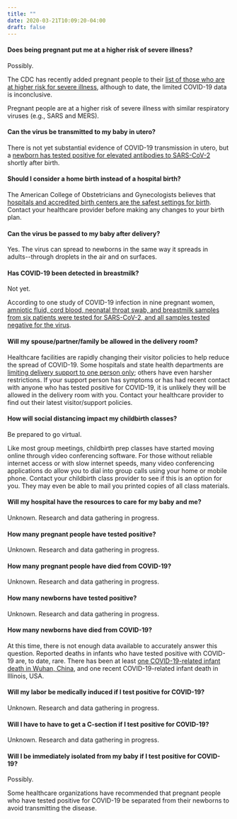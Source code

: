 ```yaml
---
title: ""
date: 2020-03-21T10:09:20-04:00
draft: false
---
```


#### Does being pregnant put me at a higher risk of severe illness?

<p class="m-3"></p>

Possibly. 

The CDC has recently added pregnant people to their [list of those who are at higher risk for severe illness](https://www.cdc.gov/coronavirus/2019-ncov/need-extra-precautions/people-at-higher-risk.html), although to date, the limited COVID-19 data is inconclusive.

Pregnant people are at a higher risk of severe illness with similar respiratory viruses (e.g., SARS and MERS).

<p class="m-5"></p>

#### Can the virus be transmitted to my baby in utero?

<p class="m-3"></p>

There is not yet substantial evidence of COVID-19 transmission in utero, but a [newborn has tested positive for elevated antibodies to SARS-CoV-2](https://jamanetwork.com/journals/jama/fullarticle/2763853) shortly after birth.

<p class="m-5"></p>

#### Should I consider a home birth instead of a hospital birth?

<p class="m-3"></p>

The American College of Obstetricians and Gynecologists believes that [hospitals and accredited birth centers are the safest settings for birth](https://www.acog.org/clinical/clinical-guidance/committee-opinion/articles/2017/04/planned-home-birth). Contact your healthcare provider before making any changes to your birth plan.

<p class="m-5"></p>

#### Can the virus be passed to my baby after delivery?

<p class="m-3"></p>

Yes.  The virus can spread to newborns in the same way it spreads in adults--through droplets in the air and on surfaces.

<p class="m-5"></p>

#### Has COVID-19 been detected in breastmilk?

<p class="m-3"></p>

Not yet.

According to one study of COVID-19 infection in nine pregnant women, [amniotic fluid, cord blood, neonatal throat swab, and breastmilk samples from six patients were tested for SARS-CoV-2, and all samples tested negative for the virus](https://www.thelancet.com/journals/lancet/article/PIIS0140-6736(20)30360-3/fulltext).

<p class="m-5"></p>

#### Will my spouse/partner/family be allowed in the delivery room?

<p class="m-3"></p>

Healthcare facilities are rapidly changing their visitor policies to help reduce the spread of COVID-19. Some hospitals and state health departments are [limiting delivery support to one person only](https://coronavirus.health.ny.gov/system/files/documents/2020/03/doh_covid19_obpedsvisitation_032720.pdf); others have even harsher restrictions. If your support person has symptoms or has had recent contact with anyone who has tested positive for COVID-19, it is unlikely they will be allowed in the delivery room with you. Contact your healthcare provider to find out their latest visitor/support policies.

<p class="m-5"></p>


####  How will social distancing impact my childbirth classes?

<p class="m-3"></p>

Be prepared to go virtual.

Like most group meetings, childbirth prep classes have started moving online through video conferencing software.  For those without reliable internet access or with slow internet speeds, many video conferencing applications do allow you to dial into group calls using your home or mobile phone.  Contact your childbirth class provider to see if this is an option for you.  They may even be able to mail you printed copies of all class materials.

<p class="m-5"></p>

#### Will my hospital have the resources to care for my baby and me?

<p class="m-3"></p>

Unknown. Research and data gathering in progress.

<p class="m-5"></p>

#### How many pregnant people have tested positive?

<p class="m-3"></p>

Unknown. Research and data gathering in progress.

<p class="m-5"></p>

#### How many pregnant people have died from COVID-19?

<p class="m-3"></p>

Unknown. Research and data gathering in progress.

<p class="m-5"></p>

#### How many newborns have tested positive?

<p class="m-3"></p>

Unknown. Research and data gathering in progress.

<p class="m-5"></p>

#### How many newborns have died from COVID-19?

<p class="m-3"></p>

At this time, there is not enough data available to accurately answer this question. Reported deaths in infants who have tested positive with COVID-19 are, to date, rare.  There has been at least [one COVID-19-related infant death in Wuhan, China](https://www.nejm.org/doi/full/10.1056/NEJMc2005073), and one recent COVID-19-related infant death in Illinois, USA.

<p class="m-5"></p>


#### Will my labor be medically induced if I test positive for COVID-19?

<p class="m-3"></p>

Unknown. Research and data gathering in progress.

<p class="m-5"></p>


#### Will I have to have to get a C-section if I test positive for COVID-19?

<p class="m-3"></p>

Unknown. Research and data gathering in progress.

<p class="m-5"></p>


#### Will I be immediately isolated from my baby if I test positive for COVID-19?

<p class="m-3"></p>

Possibly.

Some healthcare organizations have recommended that pregnant people who have tested positive for COVID-19 be separated from their newborns to avoid transmitting the disease.

<p class="m-3"></p>
